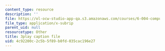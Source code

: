 ```yaml
---
content_type: resource
description: ''
file: https://ol-ocw-studio-app-qa.s3.amazonaws.com/courses/6-004-computation-structures-spring-2017/4c92200c2c5b5f89b0fd035cac196e27_tjIFsdM-hBA.vtt
file_type: application/x-subrip
parent_uid: null
resourcetype: Other
title: 3play caption file
uid: 4c92200c-2c5b-5f89-b0fd-035cac196e27
---
```

